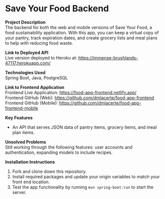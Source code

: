 # Save Your Food Backend

**Project Description**<br />
The backend for both the web and mobile versions of Save Your Food, a food sustainability application. With this app, you can keep a virtual copy of your pantry, track expiration dates, and create grocery lists and meal plans to help with reducing food waste. 

**Link to Deployed API**<br />
Live version deployed to Heroku at: https://immense-brushlands-47117.herokuapp.com/

**Technologies Used**<br />
Spring Boot, Java, PostgreSQL

**Link to Frontend Application**<br />
Frontend Live Application: https://food-app-frontend.netlify.app/<br />
Frontend GitHub (Web): https://github.com/dmlacerte/food-app-frontend<br />
Frontend GitHub (Mobile): https://github.com/dmlacerte/food-app-frontend-mobile

**Key Features**<br />
- An API that serves JSON data of pantry items, grocery items, and meal plan items. 

**Unsolved Problems**<br />
Still working through the following features: user accounts and authentication, expanding models to include recipes. 

**Installation Instructions**<br />
1. Fork and clone down this repository.
2. Install required packages and update your origin variables to match your front end location. 
3. Test the app functionality by running `mvn spring-boot:run` to start the server. 
